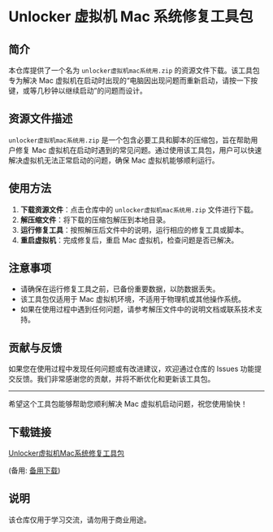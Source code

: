 # Unlocker 虚拟机 Mac 系统修复工具包

## 简介

本仓库提供了一个名为 `unlocker虚拟机mac系统用.zip` 的资源文件下载。该工具包专为解决 Mac 虚拟机在启动时出现的“电脑因出现问题而重新启动，请按一下按键，或等几秒钟以继续启动”的问题而设计。

## 资源文件描述

`unlocker虚拟机mac系统用.zip` 是一个包含必要工具和脚本的压缩包，旨在帮助用户修复 Mac 虚拟机在启动时遇到的常见问题。通过使用该工具包，用户可以快速解决虚拟机无法正常启动的问题，确保 Mac 虚拟机能够顺利运行。

## 使用方法

1. **下载资源文件**：点击仓库中的 `unlocker虚拟机mac系统用.zip` 文件进行下载。
2. **解压缩文件**：将下载的压缩包解压到本地目录。
3. **运行修复工具**：按照解压后文件中的说明，运行相应的修复工具或脚本。
4. **重启虚拟机**：完成修复后，重启 Mac 虚拟机，检查问题是否已解决。

## 注意事项

- 请确保在运行修复工具之前，已备份重要数据，以防数据丢失。
- 该工具包仅适用于 Mac 虚拟机环境，不适用于物理机或其他操作系统。
- 如果在使用过程中遇到任何问题，请参考解压文件中的说明文档或联系技术支持。

## 贡献与反馈

如果您在使用过程中发现任何问题或有改进建议，欢迎通过仓库的 Issues 功能提交反馈。我们非常感谢您的贡献，并将不断优化和更新该工具包。

---

希望这个工具包能够帮助您顺利解决 Mac 虚拟机启动问题，祝您使用愉快！

## 下载链接
[Unlocker虚拟机Mac系统修复工具包](https://pan.quark.cn/s/bd7d0c3699c5) 

(备用: [备用下载](https://pan.baidu.com/s/1nZetHA3V2PMkCmlFlcS_8A?pwd=1234))

## 说明

该仓库仅用于学习交流，请勿用于商业用途。
